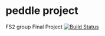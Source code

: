 # peddle project
FS2 group Final Project
[![Build Status](https://travis-ci.org/FS2Group2/peddle.svg?branch=master)](https://travis-ci.org/FS2Group2/peddle)